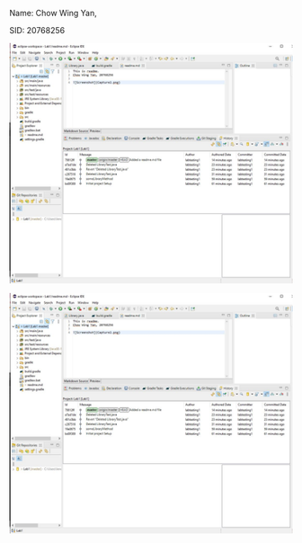 
Name: Chow Wing Yan, 

SID: 20768256

<img src="src/Capture2.jpg" alt="Alt text" title="Optional title">

![Screenshot](src/Capture2.JPG)